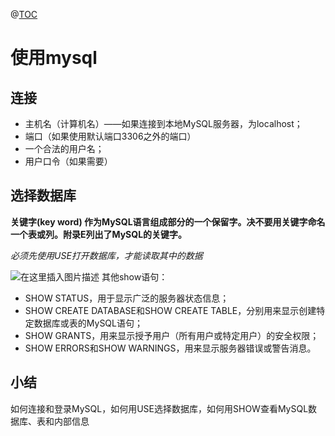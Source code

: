 ﻿@[TOC](文章目录)

# 使用mysql
## 连接

 - 主机名（计算机名）——如果连接到本地MySQL服务器，为localhost；
 - 端口（如果使用默认端口3306之外的端口）
 - 一个合法的用户名；
 - 用户口令（如果需要）

## 选择数据库

**关键字(key word) 作为MySQL语言组成部分的一个保留字。决不要用关键字命名一个表或列。附录E列出了MySQL的关键字。**

*必须先使用USE打开数据库，才能读取其中的数据*

![在这里插入图片描述](https://img-blog.csdnimg.cn/fa9df58c133744b29f647a8364945874.png?x-oss-process=image/watermark,type_ZHJvaWRzYW5zZmFsbGJhY2s,shadow_50,text_Q1NETiBAcHVyaXR5LWdvb2Q=,size_11,color_FFFFFF,t_70,g_se,x_16)
其他show语句：

 - SHOW STATUS，用于显示广泛的服务器状态信息；
 - SHOW CREATE DATABASE和SHOW CREATE TABLE，分别用来显示创建特定数据库或表的MySQL语句；
 - SHOW GRANTS，用来显示授予用户（所有用户或特定用户）的安全权限；
 - SHOW ERRORS和SHOW WARNINGS，用来显示服务器错误或警告消息。

## 小结
如何连接和登录MySQL，如何用USE选择数据库，如何用SHOW查看MySQL数据库、表和内部信息


